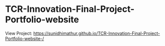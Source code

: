 # TCR-Innovation-Final-Project-Portfolio-website

View Project: https://sunidhimathur.github.io/TCR-Innovation-Final-Project-Portfolio-website-/
